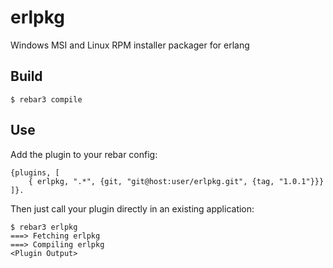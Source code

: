 erlpkg
=====

Windows MSI and Linux RPM installer packager for erlang

Build
-----

    $ rebar3 compile

Use
---

Add the plugin to your rebar config:

    {plugins, [
        { erlpkg, ".*", {git, "git@host:user/erlpkg.git", {tag, "1.0.1"}}}
    ]}.

Then just call your plugin directly in an existing application:


    $ rebar3 erlpkg
    ===> Fetching erlpkg
    ===> Compiling erlpkg
    <Plugin Output>
